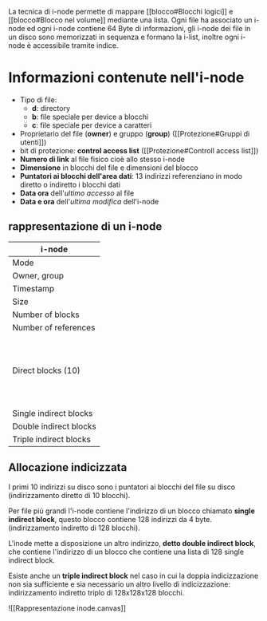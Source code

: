 La tecnica di i-node permette di mappare [[blocco#Blocchi logici]] e [[blocco#Blocco nel volume]] mediante una lista.
Ogni file ha associato un i-node ed ogni i-node contiene 64 Byte di informazioni, gli i-node dei file in un disco sono memorizzati in sequenza e formano la i-list, inoltre ogni i-node è accessibile tramite indice.



# Informazioni contenute nell'i-node

- Tipo di file:
	- **d**: directory
	- **b**: file speciale per device a blocchi
	- **c**: file speciale per device a caratteri
-  Proprietario del file (**owner**) e gruppo (**group**) ([[Protezione#Gruppi di utenti]])
- bit di protezione: **control access list** ([[Protezione#Controll access list]])
- **Numero di link** al file fisico cioè allo stesso i-node
- **Dimensione** in blocchi del file e dimensioni del blocco
- **Puntatori ai blocchi dell'area dati**: 13 indirizzi referenziano in modo diretto o indiretto i blocchi dati
- **Data ora** dell'*ultimo accesso* al file
- **Data e ora** dell'*ultima modifica* dell'i-node

## rappresentazione di un i-node


| i-node                 |
| ---------------------- |
| Mode                   |
| Owner, group           |
| Timestamp              |
| Size                   |
| Number of blocks       |
| Number of references   |
| </br> </br> </br> Direct blocks (10) </br> </br> </br> </br>     |
| Single indirect blocks |
| Double indirect blocks |
| Triple indirect blocks |


## Allocazione indicizzata

I primi 10 indirizzi su disco sono i puntatori ai blocchi del file su disco (indirizzamento diretto di 10 blocchi).

Per file piú grandi l'i-node contiene l'indirizzo di un blocco chiamato **single indirect block**, questo blocco contiene 128 indirizzi da 4 byte. (indirizzamento indiretto di 128 blocchi).

L'inode mette a disposizione un altro indirizzo, **detto double indirect block**, che contiene l'indirizzo di un blocco che contiene una lista di 128 single indirect block.

Esiste anche un **triple indirect block** nel caso in cui la doppia indicizzazione non sia sufficiente e sia necessario un altro livello di indicizzazione: indirizzamento indiretto triplo di 128x128x128 blocchi.

![[Rappresentazione inode.canvas]]
